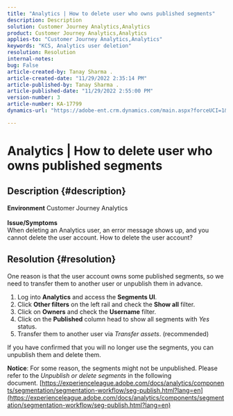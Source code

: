 ```yaml
---
title: "Analytics | How to delete user who owns published segments"
description: Description
solution: Customer Journey Analytics,Analytics
product: Customer Journey Analytics,Analytics
applies-to: "Customer Journey Analytics,Analytics"
keywords: "KCS, Analytics user deletion"
resolution: Resolution
internal-notes: 
bug: False
article-created-by: Tanay Sharma .
article-created-date: "11/29/2022 2:35:14 PM"
article-published-by: Tanay Sharma .
article-published-date: "11/29/2022 2:55:00 PM"
version-number: 3
article-number: KA-17799
dynamics-url: "https://adobe-ent.crm.dynamics.com/main.aspx?forceUCI=1&pagetype=entityrecord&etn=knowledgearticle&id=1db12f03-f36f-ed11-9562-6045bd006239"

---
```

# Analytics | How to delete user who owns published segments

## Description {#description}

<b>Environment</b>
Customer Journey Analytics
<br> <br><b>Issue/Symptoms</b><br>When deleting an Analytics user, an error message shows up, and you cannot delete the user account. How to delete the user account?<br>

## Resolution {#resolution}




One reason is that the user account owns some published segments, so we need to transfer them to another user or unpublish them in advance.

1. Log into <b>Analytics</b> and access the <b>Segments UI</b>.
2. Click <b>Other filters</b> on the left rail and check the <b>Show all</b> filter.
3. Click on <b>Owners</b> and check the <b>Username</b> filter.
4. Click on the <b>Published</b> column head to show all segments with *Yes* status.
5. Transfer them to another user via *Transfer assets*. (recommended)


If you have confirmed that you will no longer use the segments, you can unpublish them and delete them.



<b>Notice</b>: For some reason, the segments might not be unpublished. Please refer to the *Unpublish or delete segments* in the following document. [https://experienceleague.adobe.com/docs/analytics/components/segmentation/segmentation-workflow/seg-publish.html?lang=en](https://experienceleague.adobe.com/docs/analytics/components/segmentation/segmentation-workflow/seg-publish.html?lang=en)


